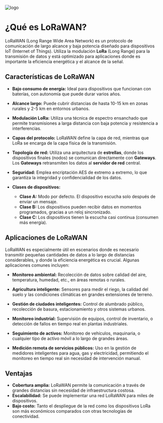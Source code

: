 ![logo](../E%20-%20assets/caratula.jpg)  

# ¿Qué es LoRaWAN?

LoRaWAN (Long Range Wide Area Network) es un protocolo de comunicación de largo alcance y baja potencia diseñado para dispositivos IoT (Internet of Things). Utiliza la modulación **LoRa** (Long Range) para la transmisión de datos y está optimizado para aplicaciones donde es importante la eficiencia energética y el alcance de la señal.

## Características de LoRaWAN

- **Bajo consumo de energía:** Ideal para dispositivos que funcionan con baterías, con autonomía que puede durar varios años.
  
- **Alcance largo:** Puede cubrir distancias de hasta 10-15 km en zonas rurales y 2-5 km en entornos urbanos.
  
- **Modulación LoRa:** Utiliza una técnica de espectro ensanchado que permite transmisiones a larga distancia con baja potencia y resistencia a interferencias.
  
- **Capas del protocolo:** LoRaWAN define la capa de red, mientras que LoRa se encarga de la capa física de la transmisión.

- **Topología de red:** Utiliza una arquitectura de **estrellas**, donde los dispositivos finales (nodos) se comunican directamente con **Gateways**. Los **Gateways** retransmiten los datos al **servidor de red** central.
  
- **Seguridad:** Emplea encriptación AES de extremo a extremo, lo que garantiza la integridad y confidencialidad de los datos.

- **Clases de dispositivos:**
  - **Clase A:** Modo por defecto. El dispositivo escucha solo después de enviar un mensaje.
  - **Clase B:** Los dispositivos pueden recibir datos en momentos programados, gracias a un reloj sincronizado.
  - **Clase C:** Los dispositivos tienen la escucha casi continua (consumen más energía).

## Aplicaciones de LoRaWAN

LoRaWAN es especialmente útil en escenarios donde es necesario transmitir pequeñas cantidades de datos a lo largo de distancias considerables, y donde la eficiencia energética es crucial. Algunas aplicaciones comunes incluyen:

- **Monitoreo ambiental:** Recolección de datos sobre calidad del aire, temperatura, humedad, etc., en áreas remotas o rurales.
  
- **Agricultura inteligente:** Sensores para medir el riego, la calidad del suelo y las condiciones climáticas en grandes extensiones de terreno.

- **Gestión de ciudades inteligentes:** Control de alumbrado público, recolección de basura, estacionamiento y otros sistemas urbanos.

- **Monitoreo industrial:** Supervisión de equipos, control de inventario, o detección de fallos en tiempo real en plantas industriales.

- **Seguimiento de activos:** Monitoreo de vehículos, maquinaria, o cualquier tipo de activo móvil a lo largo de grandes áreas.

- **Medición remota de servicios públicos:** Uso en la gestión de medidores inteligentes para agua, gas y electricidad, permitiendo el monitoreo en tiempo real sin necesidad de intervención manual.

## Ventajas

- **Cobertura amplia:** LoRaWAN permite la comunicación a través de grandes distancias sin necesidad de infraestructura costosa.
- **Escalabilidad:** Se puede implementar una red LoRaWAN para miles de dispositivos.
- **Bajo costo:** Tanto el despliegue de la red como los dispositivos LoRa son más económicos comparados con otras tecnologías de conectividad.
